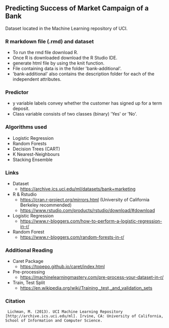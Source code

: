 ## Predicting Success of Market Campaign of a Bank
  Dataset located in the Machine Learning repository of UCI.
### R markdown file (.rmd) and dataset
  * To run the rmd file download R.
  * Once R is downloaded download the R Studio IDE.
  * generate html file by using the knit function.
  * File containing data is in the folder 'bank-additional'.
  * 'bank-additional' also contains the description folder for each of the independent attributes.
### Predictor
  * y variable labels convey whether the customer has signed up for a term deposit.
  * Class variable consists of two classes (binary) 'Yes' or 'No'.
### Algorithms used
  * Logistic Regression
  * Random Forests
  * Decision Trees (CART)
  * K Nearest-Neighbours
  * Stacking Ensemble
### Links
  * Dataset
    * https://archive.ics.uci.edu/ml/datasets/bank+marketing
  * R & Rstudio
    * https://cran.r-project.org/mirrors.html (University of California Berkeley recommended)
    * https://www.rstudio.com/products/rstudio/download/#download
  * Logistic Regression
    * https://www.r-bloggers.com/how-to-perform-a-logistic-regression-in-r/
  * Random Forest
    * https://www.r-bloggers.com/random-forests-in-r/
### Additional Reading
  * Caret Package
    * https://topepo.github.io/caret/index.html
  * Pre-processing
    * https://machinelearningmastery.com/pre-process-your-dataset-in-r/
  * Train, Test Split
    * https://en.wikipedia.org/wiki/Training,_test,_and_validation_sets
 ### Citation
     Lichman, M. (2013). UCI Machine Learning Repository [http://archive.ics.uci.edu/ml]. Irvine, CA: University of California, School of Information and Computer Science.

   
    
